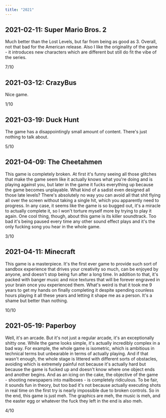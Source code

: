```yaml
---
title: "2021"
---
```


## 2021-02-11: Super Mario Bros. 2

Much better than the Lost Levels, but far from being as good as 3.
Overall, not that bad for the American release. Also I like the
originality of the game - it introduces new characters which are
different but still do fit the vibe of the series.

7/10

## 2021-03-12: CrazyBus

Nice game.

1/10

## 2021-03-19: Duck Hunt

The game has a disappointingly small amount of content. There's just
nothing to talk about.

5/10

## 2021-04-09: The Cheetahmen

This game is completely broken. At first it's funny seeing all those
glitches that make the game seem like it actually knows what you're
doing and is playing against you, but later in the game it fucks
everything up because the game becomes unplayable. What kind of a
sadist even designed all those late levels? There's absolutely no way
you can avoid all that shit flying all over the screen without taking
a single hit, which you apparently need to progress. In any case, it
seems like the game is so bugged out, it's a miracle to actually
complete it, so I won't torture myself more by trying to play it
again. One cool thing, though, about this game is its killer
soundtrack. Too bad it's being paused every time any other sound
effect plays and it's the only fucking song you hear in the whole
game.

3/10

## 2021-04-11: Minecraft

This game is a masterpiece. It's the first ever game to provide such
sort of sandbox experience that drives your creativity so much, can be
enjoyed by anyone, and doesn't stop being fun after a long time. In
addition to that, it's packed with banger music and nice textures that
will be forever engraved in your brain once you experienced them.
What's weird is that it took me 9 years to get my hands on finally
completing it despite spending counless hours playing it all these
years and letting it shape me as a person. It's a shame but better
than nothing.

10/10

## 2021-05-19: Paperboy

Well, it's an arcade. But it's not just a regular arcade, it's an
exceptionally shitty one. While the game looks simple, it's actually
incredibly complex in a bad way. For example, the whole game is
isometric, which is ambitious in technical terms but unbearable in
terms of actually playing. And if that wasn't enough, the whole stage
is littered with different sorts of obstacles, avoiding which is
extremely painful not because it's actually hard but because the game
is fucked up and doesn't know where one object ends and another
begins. And as an icing on the cake, the objective of the game -
shooting newspapers into mailboxes - is completely ridiculous. To be
fair, it sounds fun in theory, but too bad it's not because actually
executing shots in real time on the first try is nearly impossible due
to broken controls. So in the end, this game is just meh. The graphics
are meh, the music is meh, and the easter egg or whatever the fuck
they left in the end is also meh.

4/10
